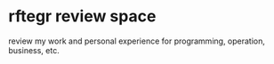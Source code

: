 # rftegr review space
review my work and personal experience for programming, operation, business, etc.
